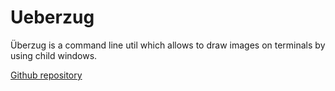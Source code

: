 # Ueberzug

Überzug is a command line util which allows to draw images on terminals by using child windows.

[Github repository](https://github.com/WhiteBlackGoose/ueberzug-latest)
